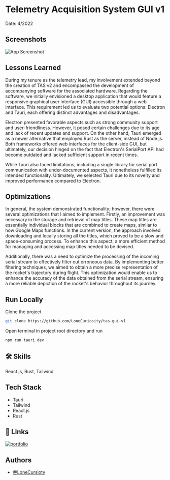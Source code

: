 # Telemetry Acquisition System GUI v1
Date: 4/2022
## Screenshots

![App Screenshot](http://ramongarciajr.tech/TAS%20GUI.jpeg)


## Lessons Learned

During my tenure as the telemetry lead, my involvement extended beyond the creation of TAS v2 and encompassed the development of accompanying software for the associated hardware. Regarding the software, we initially envisioned a desktop application that would feature a responsive graphical user interface (GUI) accessible through a web interface. This requirement led us to evaluate two potential options: Electron and Tauri, each offering distinct advantages and disadvantages.

Electron presented favorable aspects such as strong community support and user-friendliness. However, it posed certain challenges due to its age and lack of recent updates and support. On the other hand, Tauri emerged as a newer alternative that employed Rust as the server, instead of Node.js. Both frameworks offered web interfaces for the client-side GUI, but ultimately, our decision hinged on the fact that Electron's SerialPort API had become outdated and lacked sufficient support in recent times.

While Tauri also faced limitations, including a single library for serial port communication with under-documented aspects, it nonetheless fulfilled its intended functionality. Ultimately, we selected Tauri due to its novelty and improved performance compared to Electron.


## Optimizations

In general, the system demonstrated functionality; however, there were several optimizations that I aimed to implement. Firstly, an improvement was necessary in the storage and retrieval of map titles. These map titles are essentially individual blocks that are combined to create maps, similar to how Google Maps functions. In the current version, the approach involved downloading and locally storing all the titles, which proved to be a slow and space-consuming process. To enhance this aspect, a more efficient method for managing and accessing map titles needed to be devised.

Additionally, there was a need to optimize the processing of the incoming serial stream to effectively filter out erroneous data. By implementing better filtering techniques, we aimed to obtain a more precise representation of the rocket's trajectory during flight. This optimization would enable us to enhance the accuracy of the data obtained from the serial stream, ensuring a more reliable depiction of the rocket's behavior throughout its journey.


## Run Locally

Clone the project

```bash
git clone https://github.com/LoneCuriosity/tas-gui-v1
```

Open terminal in project root directory and run

```bash
npm run tauri dev
```


## 🛠 Skills
React.js, Rust, Tailwind


## Tech Stack

- Tauri
- Tailwind
- React.js
- Rust

## 🔗 Links
[![portfolio](https://img.shields.io/badge/my_portfolio-000?style=for-the-badge&logo=ko-fi&logoColor=white)](https://ramongarciajr.tech/)


## Authors

- [@LoneCursioty](https://www.github.com/LoneCursioty)

